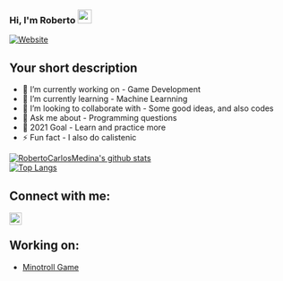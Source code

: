 ### Hi, I'm Roberto <img src="https://media.giphy.com/media/VseXvvxwowwCc/giphy.gif" width="25px">
[![Website](https://img.shields.io/badge/Software--Engineering--Student-UTA-green?style=flat-square)](https://google.com)

## Your short description
- 🔭 I’m currently working on - Game Development
- 🌱 I’m currently learning - Machine Learnning
- 👯 I’m looking to collaborate with - Some good ideas, and also codes
- 💬 Ask me about - Programming questions
- 🥅 2021 Goal - Learn and practice more
- ⚡ Fun fact - I also do calistenic

<!-- .... means username in below README.md -->
<!-- Also feel free to update second URL to any URL -->
[![RobertoCarlosMedina's github stats](https://github-readme-stats.vercel.app/api?username=RobertoCarlosMedina&count_private=true&show_icons=true&include_all_commits=true&theme=radical)](https://github.com/RobertoCarlosMedina)
<br />
[![Top Langs](https://github-readme-stats.vercel.app/api/top-langs/?username=RobertoCarlosMedina&hide=html,css&langs_count=8&theme=radical&layout=compact)](https://github.com/RobertoCarlosMedina)
## Connect with me:
<!-- [<img align="left" alt="codeSTACKr.com" width="22px" src="https://raw.githubusercontent.com/iconic/open-iconic/master/svg/globe.svg" />][website] -->
<!-- [<img align="left" alt="codeSTACKr | Twitter" width="22px" src="https://cdn.jsdelivr.net/npm/simple-icons@v3/icons/twitter.svg" />][twitter] -->
[<img align="left" alt="codeSTACKr | LinkedIn" width="22px" src="https://cdn.jsdelivr.net/npm/simple-icons@v3/icons/linkedin.svg" />][linkedin]
<br />

<!-- Optional if you have blogs -->
## Working on:
- [Minotroll Game](https://github.com/programmingGames/Minotroll)
<!-- BLOG-POST-LIST:START -->
<!-- BLOG-POST-LIST:END -->

<!-- This section you create this variables that are used above -->
[linkedin]: https://www.linkedin.com/in/roberto-medina-28062318a/
